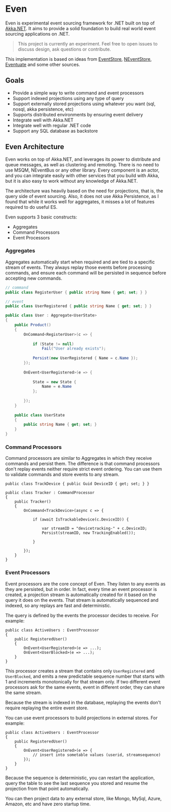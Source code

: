# Even

Even is experimental event sourcing framework for .NET built on top of [Akka.NET](http://getakka.net). It aims to provide a solid foundation to build real world event sourcing applications on .NET.

> This project is currently an experiment. Feel free to open issues to discuss design, ask questions or contribute.

This implementation is based on ideas from [EventStore](https://geteventstore.com/), [NEventStore](https://github.com/NEventStore/NEventStore), [Eventuate](https://github.com/RBMHTechnology/eventuate) and some other sources.

## Goals

* Provide a simple way to write command and event processors
* Support indexed projections using any type of query
* Support externally stored projections using whatever you want (sql, nosql, akka persistence, etc)
* Supports distributed environments by ensuring event delivery
* Integrate well with Akka.NET
* Integrate well with regular .NET code
* Support any SQL database as backstore

## Even Architecture

Even works on top of Akka.NET, and leverages its power to distribute and queue messages, as well as clustering and remoting. There is no
need to use MSQM, NEventBus or any other library. Every component is an actor, and you can integrate easily with other services that
you build with Akka, but it is also easy to work without any knowledge of Akka.NET.

The architecture was heavily based on the need for projections, that is, the query side of event sourcing. Also, it does not use
Akka Persistence, as I found that while it works well for aggregates, it misses a lot of features required to do useful ES.

Even supports 3 basic constructs:

* Aggregates
* Command Processors
* Event Processors

### Aggregates

Aggregates automatically start when required and are tied to a specific stream of events. They always replay those events
before processing commands, and ensure each command will be persisted in sequence before accepting new commands. 

```cs
// command
public class RegisterUser { public string Name { get; set; } }

// event
public class UserRegistered { public string Name { get; set; } }

public class User : Aggregate<UserState>
{
	public Product()
	{
		OnCommand<RegisterUser>(c => {
			
			if (State != null)
				Fail("User already exists");
			
			Persist(new UserRegistered { Name = c.Name });
		});
		
		OnEvent<UserRegistered>(e => {
			
			State = new State {
				Name = e.Name
			};
			
		});
	}
	
	public class UserState
	{
		public string Name { get; set; }
	}
}
```

### Command Processors

Command processors are similar to Aggregates in which they receive commands and persist them. The difference is that
command processors don't replay events neither require strict event ordering. You can use them to validate commands
and store events to any stream.

```
public class TrackDevice { public Guid DeviceID { get; set; } }

public class Tracker : CommandProcessor 
{
	public Tracker()
	{
		OnCommand<TrackDevice>(async c => {
		
			if (await IsTrackableDevice(c.DeviceID)) {
		
				var streamID = "devicetracking-" + c.DeviceID;
				Persist(streamID, new TrackingEnabled());
			
			}
		
		});
	}
}
``` 

### Event Processors

Event processors are the core concept of Even. They listen to any events as they are persisted, but in order.
In fact, every time an event processor is created, a projection stream is automatically created for it based on the query it does
on the events. That stream is automatically sequenced and indexed, so any replays are fast and deterministic.

The query is defined by the events the processor decides to receive. For example:

```
public class ActiveUsers : EventProcessor
{
	public RegisteredUser()
	{
		OnEvent<UserRegistered>(e => ...);
		OnEvent<UserBlocked>(e => ...);
	}
}  
```

This processor creates a stream that contains only `UserRegistered` and `UserBlocked`, and emits a new predictable sequence number 
that starts with 1 and increments monotonically for that stream only. If two different event processors ask for the same events, event
in different order, they can share the same stream.

Because the stream is indexed in the database, replaying the events don't require replaying the entire event store.

You can use event processors to build projections in external stores. For example:

```
public class ActiveUsers : EventProcessor
{
	public RegisteredUser()
	{
		OnEvent<UserRegistered>(e => {
			// insert into sometable values (userid, streamsequence)
		});
	}
}  
```

Because the sequence is deterministic, you can restart the application, query the table to see the last sequence you stored
and resume the projection from that point automatically.

You can then project data to any external store, like Mongo, MySql, Azure, Amazon, etc and have zero startup time.

